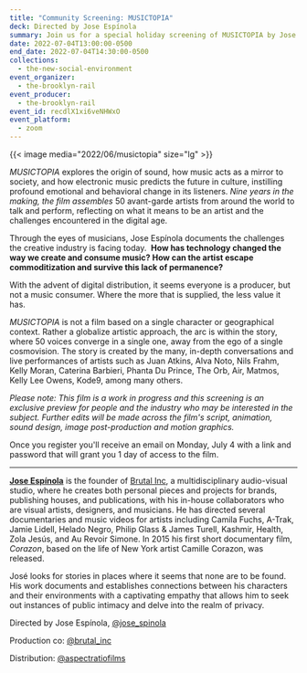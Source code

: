 ```yaml
---
title: "Community Screening: MUSICTOPIA"
deck: Directed by Jose Espínola
summary: Join us for a special holiday screening of MUSICTOPIA by Jose Espínola.
date: 2022-07-04T13:00:00-0500
end_date: 2022-07-04T14:30:00-0500
collections:
  - the-new-social-environment
event_organizer:
  - the-brooklyn-rail
event_producer:
  - the-brooklyn-rail
event_id: recdlX1xi6veNHWxO
event_platform:
  - zoom
---
```


{{< image media="2022/06/musictopia" size="lg" >}}

*MUSICTOPIA* explores the origin of sound, how music acts as a mirror to society, and how electronic music predicts the future in culture, instilling profound emotional and behavioral change in its listeners. *Nine years in the making, the film assembles* 50 avant-garde artists from around the world to talk and perform, reflecting on what it means to be an artist and the challenges encountered in the digital age.

Through the eyes of musicians, Jose Espínola documents the challenges the creative industry is facing today.  **How has technology changed the way we create and consume music? How can the artist escape commoditization and survive this lack of permanence?**

With the advent of digital distribution, it seems everyone is a producer, but not a music consumer. Where the more that is supplied, the less value it has.

*MUSICTOPIA* is not a film based on a single character or geographical context. Rather a globalize artistic approach, the arc is within the story, where 50 voices converge in a single one, away from the ego of a single cosmovision. The story is created by the many, in-depth conversations and live performances of artists such as Juan Atkins, Alva Noto, Nils Frahm, Kelly Moran, Caterina Barbieri, Phanta Du Prince, The Orb, Air, Matmos, Kelly Lee Owens, Kode9, among many others.

*Please note: This film is a work in progress and this screening is an exclusive preview for people and the industry who may be interested in the subject. Further edits will be made across the film's script, animation, sound design, image post-production and motion graphics.*

Once you register you'll receive an email on Monday, July 4 with a link and password that will grant you 1 day of access to the film.

---

[**Jose Espínola**](https://www.josespinola.com/) is the founder of [Brutal Inc](https://www.brutalinc.org/), a multidisciplinary audio-visual studio, where he creates both personal pieces and projects for brands, publishing houses, and publications, with his in-house collaborators who are visual artists, designers, and musicians. He has directed several documentaries and music videos for artists including Camila Fuchs, A-Trak, Jamie Lidell, Helado Negro, Philip Glass & James Turell, Kashmir, Health, Zola Jesús, and Au Revoir Simone. In 2015 his first short documentary film, *Corazon*, based on the life of New York artist Camille Corazon, was released.

José looks for stories in places where it seems that none are to be found. His work documents and establishes connections between his characters and their environments with a captivating empathy that allows him to seek out instances of public intimacy and delve into the realm of privacy.

Directed by Jose Espínola, [@jose_spinola](https://www.instagram.com/jose_spinola/?hl=en)

Production co: [@brutal_inc](https://www.instagram.com/brutal_inc/)

Distribution: [@​aspectratiofilms](https://www.instagram.com/aspectratiofilms/)